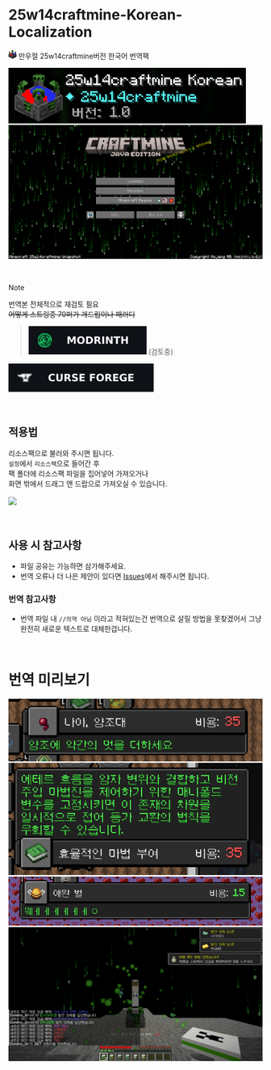 # 25w14craftmine-Korean-Localization

![](screenshots/pack16.png) 
만우절 25w14craftmine버전 한국어 번역팩


![](/screenshots/2025-04-04%20005820.png)
![](/screenshots/2025-04-04%20005755.png)

<br>

> [!NOTE]
> 번역본 전체적으로 재검토 필요  
> ~~어떻게 스트링중 70퍼가 개드립이나 패러디~~

> ![](https://github.com/DominoKorean/Aether-PBR/raw/main/tags/Modrinth-0E1115.svg) (검토중)  
> 
[![](https://github.com/DominoKorean/Aether-PBR/raw/main/tags/Curse_Forege-0E1115.svg)](https://www.curseforge.com/minecraft/texture-packs/korean-localization-25w14craftmine)

<br>

## 적용법
리소스팩으로 불러와 주시면 됩니다.  
`설정`에서 `리소스팩`으로 들어간 후  
팩 폴더에 리소스팩 파일을 집어넣어 가져오거나  
화면 밖에서 드래그 앤 드랍으로 가져오실 수 있습니다.  
<br>
![](screenshots/2024-04-03-004336.png)

<br>

## 사용 시 참고사항

- 파일 공유는 가능하면 삼가해주세요.
- 번역 오류나 더 나은 제안이 있다면 [Issues](https://github.com/DominoKorean/24w14potato-Korean-Localization/issues)에서 해주시면 됩니다.

### 번역 참고사항
* 번역 파일 내 `//의역 아님` 이라고 적혀있는건 번역으로 살릴 방법을 못찾겠어서 그냥 완전히 새로운 텍스트로 대체한겁니다.  

<br>

# 번역 미리보기

![](/screenshots/2025-04-04%20002829.png)
![](/screenshots/2025-04-04%20002842.png)
![](/screenshots/2025-04-04%20002856.png)
![](/screenshots/2025-04-04_00.23.34.png)